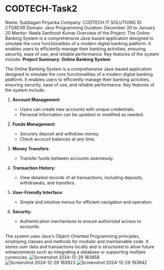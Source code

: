 # CODTECH-Task2
Name: Subbagari Priyanka
Company: CODTECH IT SOLUTIONS 
ID: CTO8EXR
Domain: Java Programming
Duration: December 20 to January 20
Mentor: Neela Santhosh Kumar
Overview of the Project:
The Online Banking System is a comprehensive Java-based application designed to simulate the core functionalities of a modern digital banking platform. It enables users to efficiently manage their banking activities, ensuring security, ease of use, and reliable performance. Key features of the system include:
**Project Summary: Online Banking System**

The Online Banking System is a comprehensive Java-based application designed to simulate the core functionalities of a modern digital banking platform. It enables users to efficiently manage their banking activities, ensuring security, ease of use, and reliable performance. Key features of the system include:

1. **Account Management**:  
   - Users can create new accounts with unique credentials.  
   - Personal information can be updated or modified as needed.  

2. **Funds Management**:  
   - Securely deposit and withdraw money.  
   - Check account balances at any time.  

3. **Money Transfers**:  
   - Transfer funds between accounts seamlessly.  

4. **Transaction History**:  
   - View detailed records of all transactions, including deposits, withdrawals, and transfers.  

5. **User-Friendly Interface**:  
   - Simple and intuitive menus for efficient navigation and operation.  

6. **Security**:  
   - Authentication mechanisms to ensure authorized access to accounts.  

The system uses Java's Object-Oriented Programming principles, employing classes and methods for modular and maintainable code. It stores user data and transactions locally and is structured to allow future enhancements such as integrating a database or supporting multiple currencies.
![Screenshot 2024-12-29 183858](https://github.com/user-attachments/assets/112f21bc-f0be-49b7-8c35-74d7d8c90f77)
![Screenshot 2024-12-29 183923](https://github.com/user-attachments/assets/3fe61ba0-0f37-4ecb-84e1-dfe76d6fe92d)
![Screenshot 2024-12-29 183942](https://github.com/user-attachments/assets/74ae38f8-7e49-482b-b39a-958cae27c0fe)




